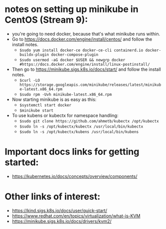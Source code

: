 # notes on setting up minikube in CentOS (Stream 9):
- you're going to need docker, because that's what minikube runs within.
- Go to https://docs.docker.com/engine/install/centos/ and follow the install notes.
    - `$sudo yum install docker-ce docker-ce-cli containerd.io docker-buildx-plugin docker-compose-plugin`
    - `$sudo usermod -aG docker $USER && newgrp docker #https://docs.docker.com/engine/install/linux-postinstall/`
- Then go to https://minikube.sigs.k8s.io/docs/start/ and follow the install notes.
    - `$curl -LO https://storage.googleapis.com/minikube/releases/latest/minikube-latest.x86_64.rpm`
    - `$sudo rpm -Uvh minikube-latest.x86_64.rpm`
- Now starting minikube is as easy as this:
    - `$systemctl start docker`
    - `$minikube start`
- To use kubens or kubectx for namespace handling:
    - `$sudo git clone https://github.com/ahmetb/kubectx /opt/kubectx`
    - `$sudo ln -s /opt/kubectx/kubectx /usr/local/bin/kubectx`
    - `$sudo ln -s /opt/kubectx/kubens /usr/local/bin/kubens`

# Important docs links for getting started:
- https://kubernetes.io/docs/concepts/overview/components/

# Other links of interest:
- https://kind.sigs.k8s.io/docs/user/quick-start/
- https://www.redhat.com/en/topics/virtualization/what-is-KVM
- https://minikube.sigs.k8s.io/docs/drivers/kvm2/
